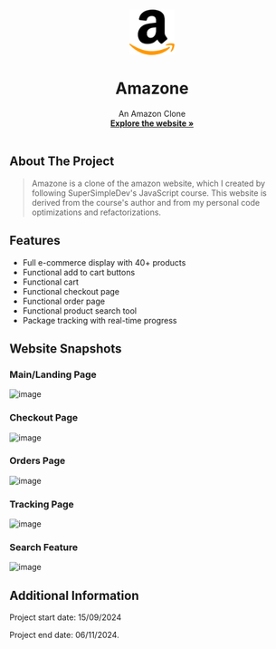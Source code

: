 <a id="readme-top"></a>

<!-- PROJECT LOGO -->
<br />
<div align="center">
  <a href="https://github.com/hamawebdev/amazone">
    <img src="images/amazon-mobile-logo.png" alt="Logo" width="80" height="80">
  </a>

  <h1 align="center">Amazone</h1>
  <p align="center">
    An Amazon Clone
    <br />
    <a href="https://hamawebdev.github.io/amazone/"><strong>Explore the website »</strong></a>
    <br />
    <br />
  </p>
</div>

<!-- ABOUT THE PROJECT -->

## About The Project

> Amazone is a clone of the amazon website, which I created by following SuperSimpleDev's JavaScript course.
> This website is derived from the course's author and from my personal code optimizations and refactorizations.

<!-- FEATURES -->

## Features

- Full e-commerce display with 40+ products
- Functional add to cart buttons
- Functional cart
- Functional checkout page
- Functional order page
- Functional product search tool
- Package tracking with real-time progress


## Website Snapshots

### Main/Landing Page
![image](https://github.com/user-attachments/assets/290999a3-0c02-4a3f-90b1-278558d91bd7)

### Checkout Page
![image](https://github.com/user-attachments/assets/67419df6-fb3c-4109-abd6-752d3b35fd91)

### Orders Page
![image](https://github.com/user-attachments/assets/3afdf5e5-c559-4ea0-b07d-7b48e4da3420)

### Tracking Page
![image](https://github.com/user-attachments/assets/e50870e8-8462-4dac-8f7b-e23047b446f8)

### Search Feature
![image](https://github.com/user-attachments/assets/645048e4-820a-48a5-8505-c734b399675c)




## Additional Information


Project start date: 15/09/2024

Project end date: 06/11/2024.
